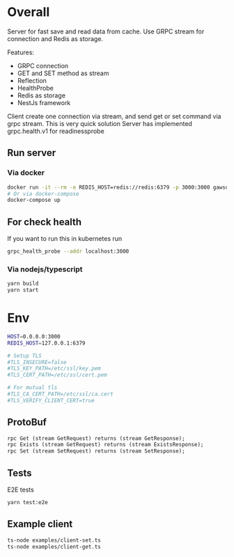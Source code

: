 # Overall
Server for fast save and read data from cache. Use GRPC stream for connection and Redis as storage.

Features:
- GRPC connection
- GET and SET method as stream
- Reflection
- HealthProbe
- Redis as storage
- NestJs framework

Client create one connection via stream, and send get or set command via grpc stream. This is very quick solution
Server has implemented grpc.health.v1 for readinessprobe

## Run server
### Via docker
```sh
docker run -it --rm -e REDIS_HOST=redis://redis:6379 -p 3000:3000 gawsoft/cache-grpc-server
# Or via docker-compose 
docker-compose up
```

## For check health
If you want to run this in kubernetes run 
```sh
grpc_health_probe --addr localhost:3000
```

### Via nodejs/typescript
```sh
yarn build
yarn start
```

# Env
```sh
HOST=0.0.0.0:3000
REDIS_HOST=127.0.0.1:6379

# Setup TLS
#TLS_INSECURE=false
#TLS_KEY_PATH=/etc/ssl/key.pem
#TLS_CERT_PATH=/etc/ssl/cert.pem

# For mutual tls
#TLS_CA_CERT_PATH=/etc/ssl/ca.cert
#TLS_VERIFY_CLIENT_CERT=true

```
## ProtoBuf
```protobuf
rpc Get (stream GetRequest) returns (stream GetResponse);
rpc Exists (stream GetRequest) returns (stream ExistsResponse);
rpc Set (stream SetRequest) returns (stream SetResponse);
```

## Tests
E2E tests
```sh
yarn test:e2e
```
## Example client

```sh
ts-node examples/client-set.ts
ts-node examples/client-get.ts
```